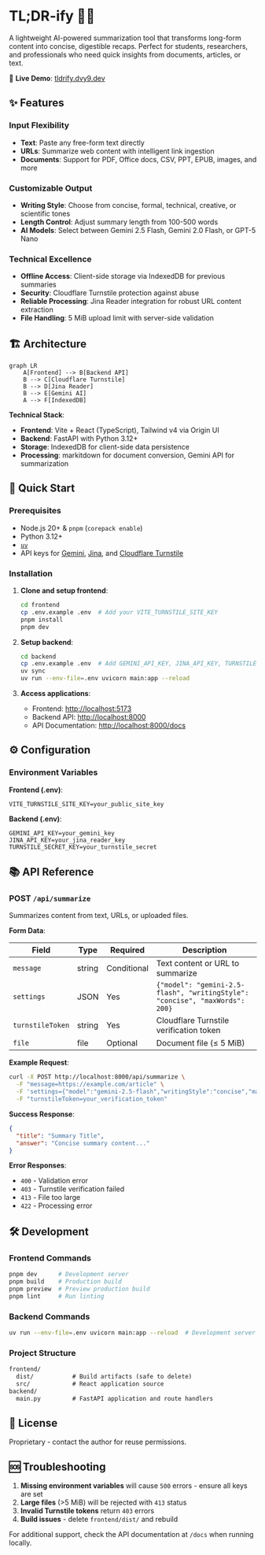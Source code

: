 # TL;DR-ify 📝✨

A lightweight AI-powered summarization tool that transforms long-form content into concise, digestible recaps. Perfect for students, researchers, and professionals who need quick insights from documents, articles, or text.

🔗 **Live Demo**: [tldrify.dvy9.dev](https://tldrify.dvy9.dev)

## ✨ Features

### Input Flexibility

- **Text**: Paste any free-form text directly
- **URLs**: Summarize web content with intelligent link ingestion
- **Documents**: Support for PDF, Office docs, CSV, PPT, EPUB, images, and more

### Customizable Output

- **Writing Style**: Choose from concise, formal, technical, creative, or scientific tones
- **Length Control**: Adjust summary length from 100-500 words
- **AI Models**: Select between Gemini 2.5 Flash, Gemini 2.0 Flash, or GPT-5 Nano

### Technical Excellence

- **Offline Access**: Client-side storage via IndexedDB for previous summaries
- **Security**: Cloudflare Turnstile protection against abuse
- **Reliable Processing**: Jina Reader integration for robust URL content extraction
- **File Handling**: 5 MiB upload limit with server-side validation

## 🏗️ Architecture

```mermaid
graph LR
    A[Frontend] --> B[Backend API]
    B --> C[Cloudflare Turnstile]
    B --> D[Jina Reader]
    B --> E[Gemini AI]
    A --> F[IndexedDB]
```

**Technical Stack**:

- **Frontend**: Vite + React (TypeScript), Tailwind v4 via Origin UI
- **Backend**: FastAPI with Python 3.12+
- **Storage**: IndexedDB for client-side data persistence
- **Processing**: markitdown for document conversion, Gemini API for summarization

## 🚀 Quick Start

### Prerequisites

- Node.js 20+ & `pnpm` (`corepack enable`)
- Python 3.12+
- [`uv`](https://docs.astral.sh/uv/getting-started/installation/)
- API keys for [Gemini](https://ai.google.dev/gemini-api/docs/api-key), [Jina](https://jina.ai/), and [Cloudflare Turnstile](https://developers.cloudflare.com/turnstile/get-started/)

### Installation

1. **Clone and setup frontend**:

   ```bash
   cd frontend
   cp .env.example .env  # Add your VITE_TURNSTILE_SITE_KEY
   pnpm install
   pnpm dev
   ```

2. **Setup backend**:

   ```bash
   cd backend
   cp .env.example .env  # Add GEMINI_API_KEY, JINA_API_KEY, TURNSTILE_SECRET_KEY
   uv sync
   uv run --env-file=.env uvicorn main:app --reload
   ```

3. **Access applications**:
   - Frontend: <http://localhost:5173>
   - Backend API: <http://localhost:8000>
   - API Documentation: <http://localhost:8000/docs>

## ⚙️ Configuration

### Environment Variables

**Frontend (.env)**:

```env
VITE_TURNSTILE_SITE_KEY=your_public_site_key
```

**Backend (.env)**:

```env
GEMINI_API_KEY=your_gemini_key
JINA_API_KEY=your_jina_reader_key
TURNSTILE_SECRET_KEY=your_turnstile_secret
```

## 📚 API Reference

### POST `/api/summarize`

Summarizes content from text, URLs, or uploaded files.

**Form Data**:

| Field            | Type   | Required    | Description                                                                 |
| ---------------- | ------ | ----------- | --------------------------------------------------------------------------- |
| `message`        | string | Conditional | Text content or URL to summarize                                            |
| `settings`       | JSON   | Yes         | `{"model": "gemini-2.5-flash", "writingStyle": "concise", "maxWords": 200}` |
| `turnstileToken` | string | Yes         | Cloudflare Turnstile verification token                                     |
| `file`           | file   | Optional    | Document file (≤ 5 MiB)                                                     |

**Example Request**:

```bash
curl -X POST http://localhost:8000/api/summarize \
  -F "message=https://example.com/article" \
  -F 'settings={"model":"gemini-2.5-flash","writingStyle":"concise","maxWords":200}' \
  -F "turnstileToken=your_verification_token"
```

**Success Response**:

```json
{
  "title": "Summary Title",
  "answer": "Concise summary content..."
}
```

**Error Responses**:

- `400` - Validation error
- `403` - Turnstile verification failed
- `413` - File too large
- `422` - Processing error

## 🛠️ Development

### Frontend Commands

```bash
pnpm dev      # Development server
pnpm build    # Production build
pnpm preview  # Preview production build
pnpm lint     # Run linting
```

### Backend Commands

```bash
uv run --env-file=.env uvicorn main:app --reload  # Development server
```

### Project Structure

```txt
frontend/
  dist/           # Build artifacts (safe to delete)
  src/            # React application source
backend/
  main.py         # FastAPI application and route handlers
```

## 📄 License

Proprietary - contact the author for reuse permissions.

## 🆘 Troubleshooting

1. **Missing environment variables** will cause `500` errors - ensure all keys are set
2. **Large files** (>5 MiB) will be rejected with `413` status
3. **Invalid Turnstile tokens** return `403` errors
4. **Build issues** - delete `frontend/dist/` and rebuild

For additional support, check the API documentation at `/docs` when running locally.
